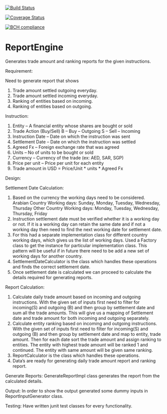 [![Build Status](https://travis-ci.org/pinkybalan/ReportEngine.svg?branch=master)](https://travis-ci.org/pinkybalan/ReportEngine)

[![Coverage Status](https://coveralls.io/repos/github/pinkybalan/ReportEngine/badge.svg?branch=master&v=1.0)](https://coveralls.io/github/pinkybalan/ReportEngine?branch=master)

[![BCH compliance](https://bettercodehub.com/edge/badge/pinkybalan/ReportEngine?branch=master)](https://bettercodehub.com/)

# ReportEngine
Generates trade amount and ranking reports for the given instructions.

Requirement:

Need to generate report that shows
1.	Trade amount settled outgoing everyday.
2.	Trade amount settled incoming everyday.
3.	Ranking of entities based on incoming.
4.	Ranking of entities based on outgoing.

Instruction:
1.	Entity – A financial entity whose shares are bought or sold
2.	Trade Action (Buy/Sell) 
  	B – Buy – Outgoing
    S – Sell – Incoming
3.	Instruction Date – Date on which the instruction was sent
4.	Settlement Date – Date on which the instruction was settled
5.	Agreed Fx – Foreign exchange rate that was agreed
6.	Units – No of units to be bought or sold 
7.	Currency –  Currency of the trade (ex: AED, SAR, SGP)
8.	Price per unit – Price per unit for each entity
9.	Trade amount in USD = Price/Unit * units * Agreed Fx

Design:

Settlement Date Calculation:
1.	Based on the currency the working days need to be considered.               
Arabian Country Working days: 
Sunday, Monday, Tuesday, Wednesday, Thursday
Other Country Working days:
Monday, Tuesday, Wednesday, Thursday, Friday
2.	Instruction settlement date must be verified whether it is a working day or not. If it is a working day can retain the same date and if not a working day then need to find the next working date for settlement date.
3.	For this had a separate implementation class for different country working days, which gives us the list of working days. Used a Factory class to get the instance for particular implementation class. This pattern will be useful if in future there need to be add a new set of working days for another country. 
4.	SettlementDateCalculator is the class which handles these operations and finds the correct settlement date.
5.	Once settlement date is calculated we can proceed to calculate the details required for generating reports.

Report Calculation:
1.	Calculate daily trade amount based on incoming and outgoing instructions.
With the given set of inputs first need to filter for incoming(S) and    outgoing (B) and then group by settlement date and sum all the trade amounts. This will give us a mapping of Settlement date and trade amount for both incoming and outgoing separately.
2.	Calculate entity ranking based on incoming and outgoing instructions.
With the given set of inputs first need to filter for incoming(S) and outgoing (B) and then group by settlement date and map to entity, trade amount. Then for each date sort the trade amount and assign ranking to entities. The entity with highest trade amount will be ranked 1 and continued. The entity with same amount will be given same ranking.  
3.	ReportCalculator is the class which handles these operations.
4.	Data’s are ready for generating daily trade amount report and ranking report.

Generate Reports:
GenerateReportImpl class generates the report from the calculated details.

Output:
In order to show the output generated some dummy inputs in ReportInputGenerator class.

Testing:
Have written junit test classes for every functionality.
